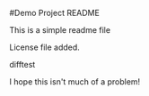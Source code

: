 #Demo Project README

This is a simple readme file

License file added.

difftest

I hope this isn't much of a problem!
